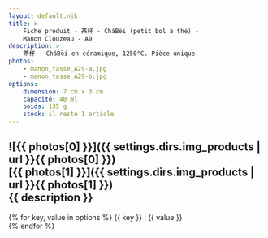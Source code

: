 ```yaml
---
layout: default.njk
title: >
    Fiche produit - 茶杯 - CháBēi (petit bol à thé) - 
    Manon Clouzeau - A9
description: >
    茶杯 - CháBēi en céramique, 1250°C. Pièce unique.
photos:
    - manon_tasse_A29-a.jpg
    - manon_tasse_A29-b.jpg
options:
    dimension: 7 cm x 3 cm
    capacité: 40 ml
    poids: 135 g
    stock: il reste 1 article
---
```


![{{ photos[0] }}]({{ settings.dirs.img_products | url }}{{ photos[0] }})  
[{{ photos[1] }}]({{ settings.dirs.img_products | url }}{{ photos[1] }})  
{{ description }}  
---
{% for key, value in options %}
{{ key }} : {{ value }}  
{% endfor %}



